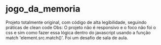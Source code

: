 # jogo_da_memoria
Projeto totalmente original, com código de alta legibilidade, seguindo práticas de clean code
Obs: O projeto não é responsivo e o foco não foi o css e sim como fazer essa lógica dentro do javascript usando a função match 'element.src.match()'. Foi um desafio de sala de aula. 
